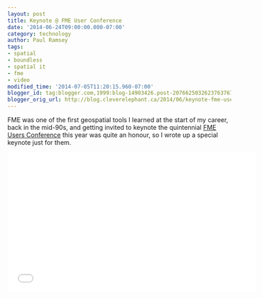```yaml
---
layout: post
title: Keynote @ FME User Conference
date: '2014-06-24T09:00:00.000-07:00'
category: technology
author: Paul Ramsey
tags:
- spatial
- boundless
- spatial it
- fme
- video
modified_time: '2014-07-05T11:20:15.960-07:00'
blogger_id: tag:blogger.com,1999:blog-14903426.post-2076625032623763767
blogger_orig_url: http://blog.cleverelephant.ca/2014/06/keynote-fme-user-conference.html
---
```


FME was one of the first geospatial tools I learned at the start of my career, back in the mid-90s, and getting invited to keynote the quintennial [FME Users Conference](http://www.fmeuc.com) this year was quite an honour, so I wrote up a special keynote just for them.

<iframe width="560" height="315" src="//www.youtube.com/embed/9cSqKpfu4D4" frameborder="0" allowfullscreen></iframe>
